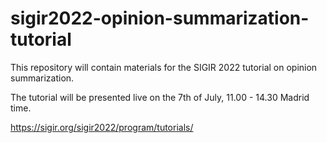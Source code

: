 # sigir2022-opinion-summarization-tutorial
This repository will contain materials for the SIGIR 2022 tutorial on opinion summarization.


The tutorial will be presented live on the 7th of July, 11.00 - 14.30 Madrid time.

https://sigir.org/sigir2022/program/tutorials/
